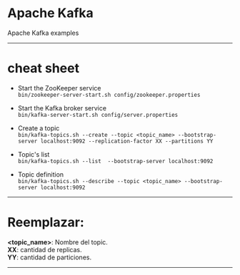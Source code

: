 # Apache Kafka 
Apache Kafka examples

---  

# cheat sheet

+ Start the ZooKeeper service  
```bin/zookeeper-server-start.sh config/zookeeper.properties```   

+ Start the Kafka broker service  
```bin/kafka-server-start.sh config/server.properties```  

+ Create a topic  
```bin/kafka-topics.sh --create --topic <topic_name> --bootstrap-server localhost:9092 --replication-factor XX --partitions YY```   

+ Topic's list  
```bin/kafka-topics.sh --list  --bootstrap-server localhost:9092```  

+ Topic definition  
```bin/kafka-topics.sh --describe --topic <topic_name> --bootstrap-server localhost:9092```   


--- 

# Reemplazar:  
**<topic_name>**: Nombre del topic.  
**XX**: cantidad de replicas.  
**YY**: cantidad de particiones.  

--- 
